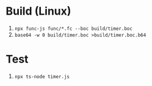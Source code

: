 # Build (Linux)

1. `npx func-js func/*.fc --boc build/timer.boc`
2. `base64 -w 0 build/timer.boc >build/timer.boc.b64`

# Test

1. `npx ts-node timer.js`
